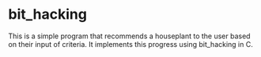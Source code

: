# bit_hacking
This is a simple program that recommends a houseplant to the user based on their input of criteria. It implements this progress using bit_hacking in C. 
